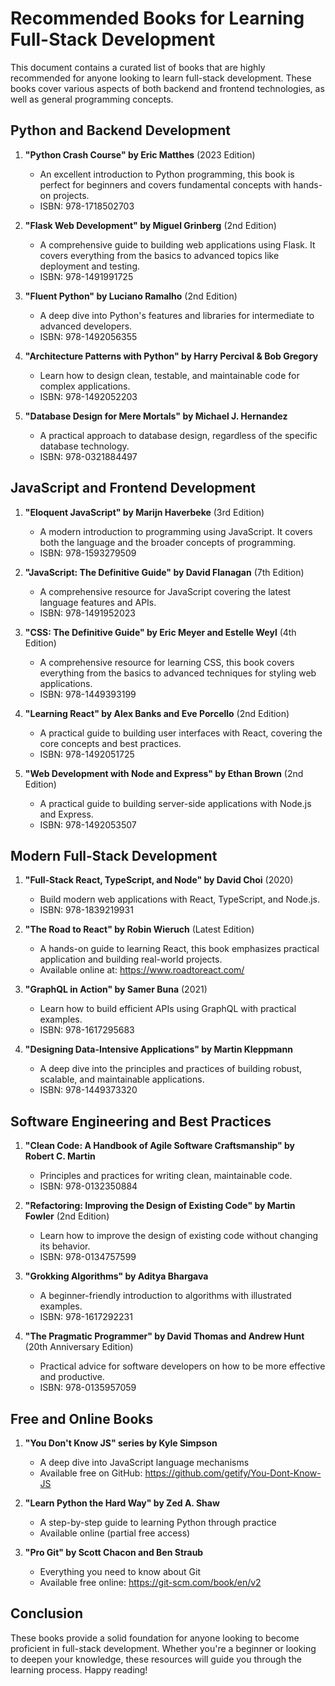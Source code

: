 # Recommended Books for Learning Full-Stack Development

This document contains a curated list of books that are highly recommended for anyone looking to learn full-stack development. These books cover various aspects of both backend and frontend technologies, as well as general programming concepts.

## Python and Backend Development

1. **"Python Crash Course" by Eric Matthes** (2023 Edition)
   - An excellent introduction to Python programming, this book is perfect for beginners and covers fundamental concepts with hands-on projects.
   - ISBN: 978-1718502703

2. **"Flask Web Development" by Miguel Grinberg** (2nd Edition)
   - A comprehensive guide to building web applications using Flask. It covers everything from the basics to advanced topics like deployment and testing.
   - ISBN: 978-1491991725

3. **"Fluent Python" by Luciano Ramalho** (2nd Edition)
   - A deep dive into Python's features and libraries for intermediate to advanced developers.
   - ISBN: 978-1492056355

4. **"Architecture Patterns with Python" by Harry Percival & Bob Gregory**
   - Learn how to design clean, testable, and maintainable code for complex applications.
   - ISBN: 978-1492052203

5. **"Database Design for Mere Mortals" by Michael J. Hernandez**
   - A practical approach to database design, regardless of the specific database technology.
   - ISBN: 978-0321884497

## JavaScript and Frontend Development

1. **"Eloquent JavaScript" by Marijn Haverbeke** (3rd Edition)
   - A modern introduction to programming using JavaScript. It covers both the language and the broader concepts of programming.
   - ISBN: 978-1593279509

2. **"JavaScript: The Definitive Guide" by David Flanagan** (7th Edition)
   - A comprehensive resource for JavaScript covering the latest language features and APIs.
   - ISBN: 978-1491952023

3. **"CSS: The Definitive Guide" by Eric Meyer and Estelle Weyl** (4th Edition)
   - A comprehensive resource for learning CSS, this book covers everything from the basics to advanced techniques for styling web applications.
   - ISBN: 978-1449393199

4. **"Learning React" by Alex Banks and Eve Porcello** (2nd Edition)
   - A practical guide to building user interfaces with React, covering the core concepts and best practices.
   - ISBN: 978-1492051725

5. **"Web Development with Node and Express" by Ethan Brown** (2nd Edition)
   - A practical guide to building server-side applications with Node.js and Express.
   - ISBN: 978-1492053507

## Modern Full-Stack Development

1. **"Full-Stack React, TypeScript, and Node" by David Choi** (2020)
   - Build modern web applications with React, TypeScript, and Node.js.
   - ISBN: 978-1839219931

2. **"The Road to React" by Robin Wieruch** (Latest Edition)
   - A hands-on guide to learning React, this book emphasizes practical application and building real-world projects.
   - Available online at: https://www.roadtoreact.com/

3. **"GraphQL in Action" by Samer Buna** (2021)
   - Learn how to build efficient APIs using GraphQL with practical examples.
   - ISBN: 978-1617295683

4. **"Designing Data-Intensive Applications" by Martin Kleppmann**
   - A deep dive into the principles and practices of building robust, scalable, and maintainable applications.
   - ISBN: 978-1449373320

## Software Engineering and Best Practices

1. **"Clean Code: A Handbook of Agile Software Craftsmanship" by Robert C. Martin**
   - Principles and practices for writing clean, maintainable code.
   - ISBN: 978-0132350884

2. **"Refactoring: Improving the Design of Existing Code" by Martin Fowler** (2nd Edition)
   - Learn how to improve the design of existing code without changing its behavior.
   - ISBN: 978-0134757599

3. **"Grokking Algorithms" by Aditya Bhargava**
   - A beginner-friendly introduction to algorithms with illustrated examples.
   - ISBN: 978-1617292231

4. **"The Pragmatic Programmer" by David Thomas and Andrew Hunt** (20th Anniversary Edition)
   - Practical advice for software developers on how to be more effective and productive.
   - ISBN: 978-0135957059

## Free and Online Books

1. **"You Don't Know JS" series by Kyle Simpson**
   - A deep dive into JavaScript language mechanisms
   - Available free on GitHub: https://github.com/getify/You-Dont-Know-JS

2. **"Learn Python the Hard Way" by Zed A. Shaw**
   - A step-by-step guide to learning Python through practice
   - Available online (partial free access)

3. **"Pro Git" by Scott Chacon and Ben Straub**
   - Everything you need to know about Git
   - Available free online: https://git-scm.com/book/en/v2

## Conclusion

These books provide a solid foundation for anyone looking to become proficient in full-stack development. Whether you're a beginner or looking to deepen your knowledge, these resources will guide you through the learning process. Happy reading!